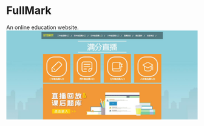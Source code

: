 # FullMark
An online education website.    
![Image text](https://github.com/cookiekaka/FullMark/raw/master/images/web.jpg)
